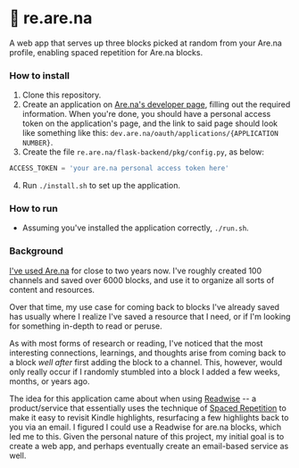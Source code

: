 # 🔁 re.are.na
A web app that serves up three blocks picked at random from your Are.na
profile, enabling spaced repetition for Are.na blocks.


### How to install
1. Clone this repository.
2. Create an application on [Are.na's developer page](https://dev.are.na/oauth/applications), filling out the required
  information. When you're done, you should have a personal access token on
  the application's page, and the link to said page should look like
  something like this: `dev.are.na/oauth/applications/{APPLICATION NUMBER}`.
3. Create the file `re.are.na/flask-backend/pkg/config.py`, as below:
  ```python
  ACCESS_TOKEN = 'your are.na personal access token here'
  ```
4. Run `./install.sh` to set up the application.


### How to run
- Assuming you've installed the application correctly, `./run.sh`.


### Background
[I've used Are.na](http://are.na/adi) for close to two years now. I've roughly created 100
channels and saved over 6000 blocks, and use it to organize all sorts
of content and resources.

Over that time, my use case for coming back to blocks I've already
saved has usually where I realize I've saved a resource that I need, or if
I'm looking for something in-depth to read or peruse.

As with most forms of research or reading, I've noticed that the most
interesting connections, learnings, and thoughts arise from coming back to a
block <i>well after</i> first adding the block to a channel. This, however,
would only really occur if I randomly stumbled into a block I added a few
weeks, months, or years ago.

The idea for this application came about when using [Readwise](https://readwise.io) -- a
product/service that essentially uses the technique of [Spaced Repetition](https://en.wikipedia.org/wiki/Spaced_repetition) to
make it easy to revisit Kindle highlights, resurfacing a few highlights back
to you via an email. I figured I could use a Readwise for are.na blocks,
which led me to this. Given the personal nature of this project, my initial
goal is to create a web app, and perhaps eventually create an email-based
service as well.

